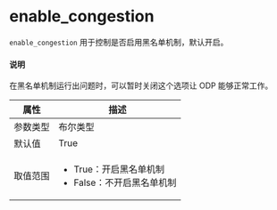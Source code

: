 # enable_congestion

`enable_congestion` 用于控制是否启用黑名单机制，默认开启。

<main id="notice" type='explain'>
  <h4>说明</h4>
  <p>在黑名单机制运行出问题时，可以暂时关闭这个选项让 ODP 能够正常工作。</p>
</main>

|  属性    | 描述     |
|----------|---------|
| 参数类型 |   布尔类型      |
| 默认值   | True     |
| 取值范围 | <ul><li>True：开启黑名单机制</li><li>False：不开启黑名单机制</li></ul>  |
